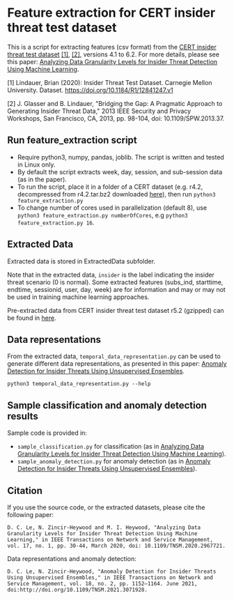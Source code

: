 # Feature extraction for CERT insider threat test dataset
This is a script for extracting features (csv format) from the [CERT insider threat test dataset](https://resources.sei.cmu.edu/library/asset-view.cfm?assetid=508099) [[1]](#1), [[2]](#2), versions 4.1 to 6.2. For more details, please see this paper: [Analyzing Data Granularity Levels for Insider Threat Detection Using Machine Learning](https://ieeexplore.ieee.org/document/8962316).

<a id="1">[1]</a> 
Lindauer, Brian (2020): Insider Threat Test Dataset. Carnegie Mellon University. Dataset. https://doi.org/10.1184/R1/12841247.v1 

<a id="2">[2]</a> 
J. Glasser and B. Lindauer, "Bridging the Gap: A Pragmatic Approach to Generating Insider Threat Data," 2013 IEEE Security and Privacy Workshops, San Francisco, CA, 2013, pp. 98-104, doi: 10.1109/SPW.2013.37.

## Run feature_extraction script
- Require python3, numpy, pandas, joblib. The script is written and tested in Linux only.
- By default the script extracts week, day, session, and sub-session data (as in the paper).
- To run the script, place it in a folder of a CERT dataset (e.g. r4.2, decompressed from r4.2.tar.bz2 downloaded [here](https://kilthub.cmu.edu/articles/dataset/Insider_Threat_Test_Dataset/12841247/1)), then run `python3 feature_extraction.py`
- To change number of cores used in parallelization (default 8), use `python3 feature_extraction.py numberOfCores`, e.g `python3 feature_extraction.py 16`.

## Extracted Data
Extracted data is stored in ExtractedData subfolder.

Note that in the extracted data, `insider` is the label indicating the insider threat scenario (0 is normal). Some extracted features (subs_ind, starttime, endtime, sessionid, user, day, week) are for information and may or may not be used in training machine learning approaches.

Pre-extracted data from CERT insider threat test dataset r5.2 (gzipped) can be found in [here](https://web.cs.dal.ca/~lcd/data/CERTr5.2/).

## Data representations
From the extracted data, `temporal_data_representation.py` can be used to generate different data representations, as presented in this paper: [Anomaly Detection for Insider Threats Using Unsupervised Ensembles](https://ieeexplore.ieee.org/document/9399116). 

`python3 temporal_data_representation.py --help`

## Sample classification and anomaly detection results
Sample code is provided in:

- `sample_classification.py` for classification (as in [Analyzing Data Granularity Levels for Insider Threat Detection Using Machine Learning](https://ieeexplore.ieee.org/document/8962316)).
- `sample_anomaly_detection.py` for anomaly detection (as in [Anomaly Detection for Insider Threats Using Unsupervised Ensembles](https://ieeexplore.ieee.org/document/9399116)).

## Citation
If you use the source code, or the extracted datasets, please cite the following paper:

`D. C. Le, N. Zincir-Heywood and M. I. Heywood, "Analyzing Data Granularity Levels for Insider Threat Detection Using Machine Learning," in IEEE Transactions on Network and Service Management, vol. 17, no. 1, pp. 30-44, March 2020, doi: 10.1109/TNSM.2020.2967721.`

Data representations and anomaly detection:

`D. C. Le, N. Zincir-Heywood, "Anomaly Detection for Insider Threats Using Unsupervised Ensembles," in IEEE Transactions on Network and Service Management, vol. 18, no. 2, pp. 1152–1164. June 2021, doi:http://doi.org/10.1109/TNSM.2021.3071928.`
